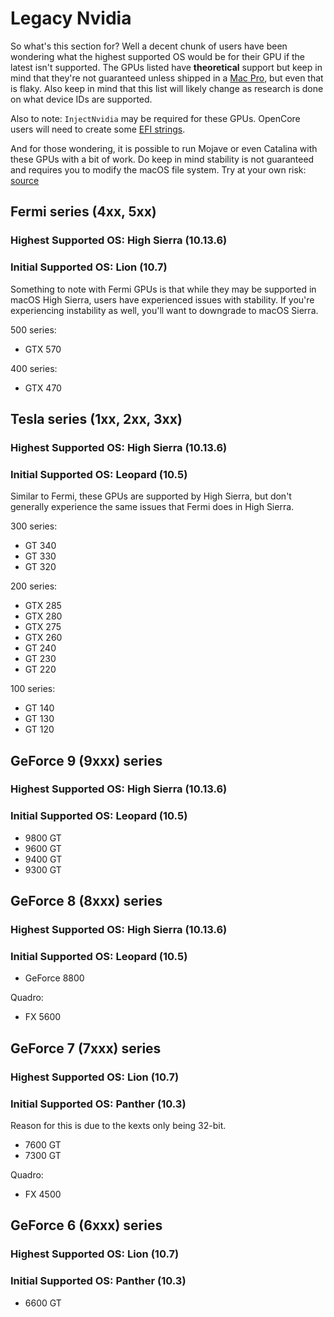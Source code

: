 # Legacy Nvidia

So what's this section for? Well a decent chunk of users have been wondering what the highest supported OS would be for their GPU if the latest isn't supported. The GPUs listed have **theoretical** support but keep in mind that they're not guaranteed unless shipped in a [Mac Pro](https://support.apple.com/en-lamr/HT201805), but even that is flaky. Also keep in mind that this list will likely change as research is done on what device IDs are supported.

Also to note: `InjectNvidia` may be required for these GPUs. OpenCore users will need to create some [EFI strings](http://forum.netkas.org/index.php?topic=222.0).

And for those wondering, it is possible to run Mojave or even Catalina with these GPUs with a bit of work. Do keep in mind stability is not guaranteed and requires you to modify the macOS file system. Try at your own risk: [source](https://www.insanelymac.com/forum/topic/339035-pre-release-macos-catalina/?page=21&tab=comments#comment-2677545)

## **Fermi series (4xx, 5xx)**
### Highest Supported OS: High Sierra (10.13.6)
### Initial Supported OS: Lion (10.7)

Something to note with Fermi GPUs is that while they may be supported in macOS High Sierra, users have experienced issues with stability. If you're experiencing instability as well, you'll want to downgrade to macOS Sierra.

500 series:

* GTX 570

400 series:

* GTX 470


## **Tesla series (1xx, 2xx, 3xx)**
### Highest Supported OS: High Sierra (10.13.6)
### Initial Supported OS: Leopard (10.5)

Similar to Fermi, these GPUs are supported by High Sierra, but don't generally experience the same issues that Fermi does in High Sierra.

300 series:

* GT 340
* GT 330
* GT 320

200 series:

* GTX 285
* GTX 280
* GTX 275
* GTX 260
* GT 240
* GT 230
* GT 220

100 series:

* GT 140
* GT 130
* GT 120

## **GeForce 9 (9xxx) series**
### Highest Supported OS: High Sierra (10.13.6)
### Initial Supported OS: Leopard (10.5)

* 9800 GT
* 9600 GT
* 9400 GT
* 9300 GT

## **GeForce 8 (8xxx) series**
### Highest Supported OS: High Sierra (10.13.6)
### Initial Supported OS: Leopard (10.5)

* GeForce 8800

Quadro:

* FX 5600

## **GeForce 7 (7xxx) series**
### Highest Supported OS: Lion (10.7)
### Initial Supported OS: Panther (10.3)

Reason for this is due to the kexts only being 32-bit.

* 7600 GT
* 7300 GT

Quadro: 

* FX 4500

## **GeForce 6 (6xxx) series**
### Highest Supported OS: Lion (10.7)
### Initial Supported OS: Panther (10.3)

* 6600 GT 
